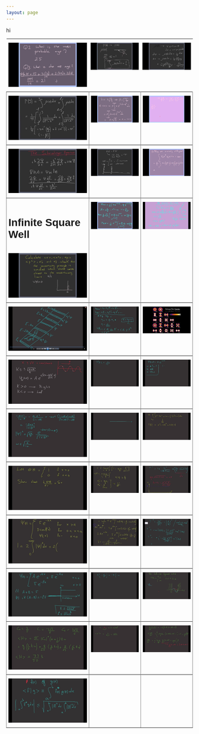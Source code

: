 ```yaml
---
layout: page
---
```





hi


<style type="text/css">
.tg  {border-collapse:collapse;border-spacing:0;}
.tg td{border-color:black;border-style:solid;border-width:1px;font-family:Arial, sans-serif;font-size:14px;
  overflow:hidden;padding:10px 5px;word-break:normal;}
.tg th{border-color:black;border-style:solid;border-width:0px;font-family:Arial, sans-serif;font-size:14px;
  font-weight:normal;overflow:hidden;padding:10px 5px;word-break:normal;}
.tg .tg-0pky{border-color:inherit;text-align:left;vertical-align:top}
</style>
<table class="tg">
  <tr>
    <th class="tg-0pky"><a href="https://youtu.be/v4CH7CK00zk"><img src="/img/v1.jpg" alt="V1"></a></th>
    <th class="tg-0pky"><a href="https://www.youtube.com/watch?v=lEp2gLYJQMI"><img src="/img/v2.jpg" alt="V2"></a></th>
    <th class="tg-0pky"><a href="https://www.youtube.com/watch?v=4bRTKSWgluo"><img src="/img/v3.jpg" alt="V3"></a></th>
  </tr>
  <tr>
    
  </tr>
  <tr>
    <td class="tg-0pky"><a href="https://www.youtube.com/watch?v=khGwXSPbBdY"><img src="/img/v4.jpg" alt="V4"></a></td>
    <td class="tg-0pky"><a href="https://www.youtube.com/watch?v=3SZQstdxfb4"><img src="/img/v5.jpg" alt="V5"></a></td>
    <td class="tg-0pky"><a href="https://www.youtube.com/watch?v=GJZd0g-hu-Y"><img src="/img/v6.jpg" alt="V6"></a></td>
  </tr>
  <tr>
  
  </tr>
  <tr>
    <td class="tg-0pky"><a href="https://www.youtube.com/watch?v=EsqMOghM3KQ&t=1s"><img src="/img/v7.jpg" alt="V7"></a></td>
    <td class="tg-0pky"><a href="https://www.youtube.com/watch?v=7d_zRb4yjm8"><img src="/img/v8.jpg" alt="V8"></a></td>
    <td class="tg-0pky"><a href="https://www.youtube.com/watch?v=HBNRS48YD3k"><img src="/img/v9.jpg" alt="V9"></a></td>
  </tr>
  <tr>
  
  </tr>
  <tr>
    <td class="tg-0pky"><h1>Infinite Square Well</h1><br><a href="https://www.youtube.com/watch?v=Q8G0pTJB0fI"><img src="/img/v10.jpg" alt="V10"></a></td>
    <td class="tg-0pky"><a href=""><img src="/img/v11.jpg" alt="V11"></a></td>
    <td class="tg-0pky"><a href=""><img src="/img/v12.jpg" alt="V12"></a></td>
  </tr>
  <tr>
  
  </tr>
  <tr>
    <td class="tg-0pky"><a href=""><img src="/img/v13.jpg" alt="V13"></a></td>
    <td class="tg-0pky"><a href=""><img src="/img/v14.jpg" alt="V14"></a></td>
    <td class="tg-0pky"><a href=""><img src="/img/v15.jpg" alt="V15"></a></td>
  </tr>
  <tr>
  
  </tr>
  <tr>
    <td class="tg-0pky"><a href=""><img src="/img/v16.jpg" alt="V16"></a></td>
    <td class="tg-0pky"><a href=""><img src="/img/v17.jpg" alt="V17"></a></td>
    <td class="tg-0pky"><a href=""><img src="/img/v18.jpg" alt="V18"></a></td>
  </tr>
  <tr>
  
  </tr>
  <tr>
    <td class="tg-0pky"><a href=""><img src="/img/v19.jpg" alt="V19"></a></td>
    <td class="tg-0pky"><a href=""><img src="/img/v20.jpg" alt="V20"></a></td>
    <td class="tg-0pky"><a href=""><img src="/img/v21.jpg" alt="V21"></a></td>
  </tr>
  <tr>
  
  </tr>
  <tr>
    <td class="tg-0pky"><a href=""><img src="/img/v22.jpg" alt="V22"></a></td>
    <td class="tg-0pky"><a href=""><img src="/img/v23.jpg" alt="V23"></a></td>
    <td class="tg-0pky"><a href=""><img src="/img/v24.jpg" alt="V24"></a></td>
  </tr>
  <tr>
  
  </tr>
  <tr>
    <td class="tg-0pky"><a href=""><img src="/img/v25.jpg" alt="V25"></a></td>
    <td class="tg-0pky"><a href=""><img src="/img/v26.jpg" alt="V26"></a></td>
    <td class="tg-0pky"><a href=""><img src="/img/v27.jpg" alt="V27"></a></td>
  </tr>
  <tr>
  
  </tr>
  <tr>
    <td class="tg-0pky"><a href=""><img src="/img/v28.jpg" alt="V28"></a></td>
    <td class="tg-0pky"><a href=""><img src="/img/v29.jpg" alt="V29"></a></td>
    <td class="tg-0pky"><a href=""><img src="/img/v30.jpg" alt="V30"></a></td>
  </tr>
  <tr>
  
  </tr>
  <tr>
    <td class="tg-0pky"><a href=""><img src="/img/v31.jpg" alt="V31"></a></td>
    <td class="tg-0pky"><a href=""><img src="/img/v32.jpg" alt="V32"></a></td>
    <td class="tg-0pky"><a href=""><img src="/img/v33.jpg" alt="V33"></a></td>
  </tr>
  <tr>
  
  </tr>
  <tr>
    <td class="tg-0pky"><a href=""><img src="/img/v34.jpg" alt="V34"></a></td>
    <td class="tg-0pky"></td>
    <td class="tg-0pky"></td>
  </tr>
</table>


